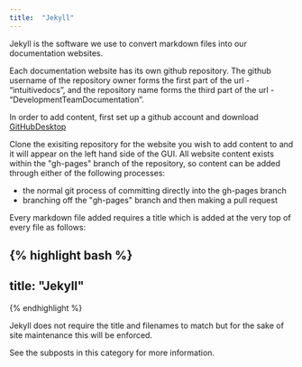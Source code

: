 ```yaml
---
title:  "Jekyll"
---
```

Jekyll is the software we use to convert markdown files into our documentation websites.

Each documentation website has its own github repository. The github username of the repository owner forms the first part of the url - “intuitivedocs”, and the repository name forms the third part of the url - “DevelopmentTeamDocumentation”.

In order to add content, first set up a github account and download [GitHubDesktop]

Clone the exisiting repository for the website you wish to add content to and it will appear on the left hand side of the GUI. All website content exists within the "gh-pages" branch of the repository, so content can be added through either of the following processes:

- the normal git process of committing directly into the gh-pages branch
- branching off the "gh-pages" branch and then making a pull request

Every markdown file added requires a title which is added at the very top of every file as follows:

{% highlight bash %}
---
title:  "Jekyll"
---
{% endhighlight %}

Jekyll does not require the title and filenames to match but for the sake of site maintenance this will be enforced.

See the subposts in this category for more information.

[GitHubDesktop]: https://desktop.github.com/
